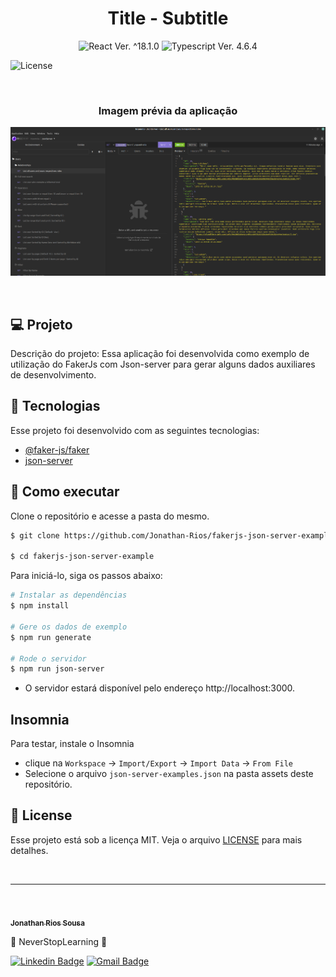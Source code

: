 <h1 align="center">Title - Subtitle</h1>

<p align="center">
  <img 
    src="https://img.shields.io/badge/FakerJs-%5E7.6.0-blue" 
    alt="React Ver. ^18.1.0"
  />
  <img 
    src="https://img.shields.io/badge/JsonServer%5E0.17.1-blue"
    alt="Typescript Ver. 4.6.4" 
  />

  <img 
    alt="License"
    src="https://img.shields.io/static/v1?label=license&message=MIT&color=E51C44&labelColor=0A1033"
  />
</p>

<br>

<h3 align="center">Imagem prévia da aplicação</h3>

![cover](.github/project-preview.png?style=flat)

<br>

## 💻 Projeto
Descrição do projeto:
Essa aplicação foi desenvolvida como exemplo de utilização do FakerJs com Json-server para gerar alguns dados auxiliares de desenvolvimento.

## 🧪 Tecnologias

Esse projeto foi desenvolvido com as seguintes tecnologias:



- [@faker-js/faker](https://fakerjs.dev/)
- [json-server](https://www.npmjs.com/package/json-server)


## 🚀 Como executar

Clone o repositório e acesse a pasta do mesmo.

```bash
$ git clone https://github.com/Jonathan-Rios/fakerjs-json-server-example.git

$ cd fakerjs-json-server-example
```

Para iniciá-lo, siga os passos abaixo:
```bash
# Instalar as dependências
$ npm install

# Gere os dados de exemplo
$ npm run generate

# Rode o servidor
$ npm run json-server
```
- O servidor estará disponível pelo endereço http://localhost:3000.

## Insomnia
Para testar, instale o Insomnia
* clique na `Workspace` → `Import/Export` → `Import Data` → `From File` 
* Selecione o arquivo `json-server-examples.json` na pasta assets deste repositório.

## 📝 License

Esse projeto está sob a licença MIT. Veja o arquivo [LICENSE](./LICENSE.md) para mais detalhes.

<br />


---
<br />

<a href="https://github.com/Jonathan-Rios">
 <img src="https://github.com/Jonathan-Rios.png" width="100px;" alt="" />
 <br />
 <sub><b>Jonathan Rios Sousa</b></sub></a>

💠 NeverStopLearning 💠

[![Linkedin Badge](https://img.shields.io/badge/-Jonathan-blue?style=flat-square&logo=Linkedin&logoColor=white&link=https://www.linkedin.com/in/jonathan-rios-sousa-19b3431b6/)](https://www.linkedin.com/in/jonathan-rios-sousa-19b3431b6/) 
[![Gmail Badge](https://img.shields.io/badge/-jonathan.riosousa@gmail.com-c14438?style=flat-square&logo=Gmail&logoColor=white&link=mailto:jonathan.riosousa@gmail.com)](mailto:jonathan.riosousa@gmail.com)